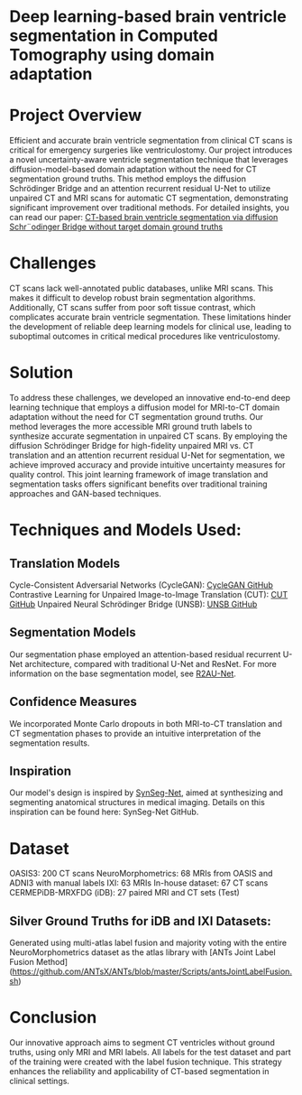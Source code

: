 # Deep learning-based brain ventricle segmentation in Computed Tomography using domain adaptation
# Project Overview
Efficient and accurate brain ventricle segmentation from clinical CT scans is critical for emergency surgeries like ventriculostomy. Our project introduces a novel uncertainty-aware ventricle segmentation technique that leverages diffusion-model-based domain adaptation without the need for CT segmentation ground truths. This method employs the diffusion Schrödinger Bridge and an attention recurrent residual U-Net to utilize unpaired CT and MRI scans for automatic CT segmentation, demonstrating significant improvement over traditional methods. For detailed insights, you can read our paper: [CT-based brain ventricle segmentation via
diffusion Schr¨odinger Bridge without target domain ground truths](https://arxiv.org/pdf/2405.18267)
# Challenges
CT scans lack well-annotated public databases, unlike MRI scans. This makes it difficult to develop robust brain segmentation algorithms. Additionally, CT scans suffer from poor soft tissue contrast, which complicates accurate brain ventricle segmentation. These limitations hinder the development of reliable deep learning models for clinical use, leading to suboptimal outcomes in critical medical procedures like ventriculostomy.

# Solution
To address these challenges, we developed an innovative end-to-end deep learning technique that employs a diffusion model for MRI-to-CT domain adaptation without the need for CT segmentation ground truths. Our method leverages the more accessible MRI ground truth labels to synthesize accurate segmentation in unpaired CT scans. By employing the diffusion Schrödinger Bridge for high-fidelity unpaired MRI vs. CT translation and an attention recurrent residual U-Net for segmentation, we achieve improved accuracy and provide intuitive uncertainty measures for quality control. This joint learning framework of image translation and segmentation tasks offers significant benefits over traditional training approaches and GAN-based techniques.

# Techniques and Models Used:
## Translation Models
Cycle-Consistent Adversarial Networks (CycleGAN): [CycleGAN GitHub](https://github.com/junyanz/pytorch-CycleGAN-and-pix2pix/tree/master)
Contrastive Learning for Unpaired Image-to-Image Translation (CUT): [CUT GitHub](https://github.com/taesungp/contrastive-unpaired-translation)
Unpaired Neural Schrödinger Bridge (UNSB): [UNSB GitHub](https://github.com/cyclomon/UNSB/tree/main)
## Segmentation Models
Our segmentation phase employed an attention-based residual recurrent U-Net architecture, compared with traditional U-Net and ResNet. For more information on the base segmentation model, see [R2AU-Net](https://www.hindawi.com/journals/scn/2021/6625688/).
## Confidence Measures
We incorporated Monte Carlo dropouts in both MRI-to-CT translation and CT segmentation phases to provide an intuitive interpretation of the segmentation results.
## Inspiration
Our model's design is inspired by [SynSeg-Net](https://github.com/MASILab/SynSeg-Net), aimed at synthesizing and segmenting anatomical structures in medical imaging. Details on this inspiration can be found here: SynSeg-Net GitHub.

# Dataset
OASIS3: 200 CT scans
NeuroMorphometrics: 68 MRIs from OASIS and ADNI3 with manual labels
IXI: 63 MRIs
In-house dataset: 67 CT scans
CERMEPiDB-MRXFDG (iDB): 27 paired MRI and CT sets (Test)
## Silver Ground Truths for iDB and IXI Datasets:
Generated using multi-atlas label fusion and majority voting with the entire NeuroMorphometrics dataset as the atlas library with [ANTs Joint Label Fusion Method] (https://github.com/ANTsX/ANTs/blob/master/Scripts/antsJointLabelFusion.sh)


# Conclusion
Our innovative approach aims to segment CT ventricles without ground truths, using only MRI and MRI labels. All labels for the test dataset and part of the training were created with the label fusion technique. This strategy enhances the reliability and applicability of CT-based segmentation in clinical settings.
